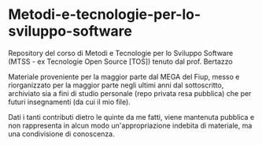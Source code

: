 # Metodi-e-tecnologie-per-lo-sviluppo-software
Repository del corso di Metodi e Tecnologie per lo Sviluppo Software (MTSS - ex Tecnologie Open Source [TOS]) tenuto dal prof. Bertazzo

Materiale proveniente per la maggior parte dal MEGA del Fiup, messo e riorganizzato per la maggior parte negli ultimi
anni dal sottoscritto, archiviato sia a fini di studio personale (repo privata resa pubblica)
che per futuri insegnamenti (da cui il mio file).

Dati i tanti contributi dietro le quinte da me fatti, viene mantenuta pubblica e non rappresenta in alcun modo
un'appropriazione indebita di materiale, ma una condivisione di conoscenza.
